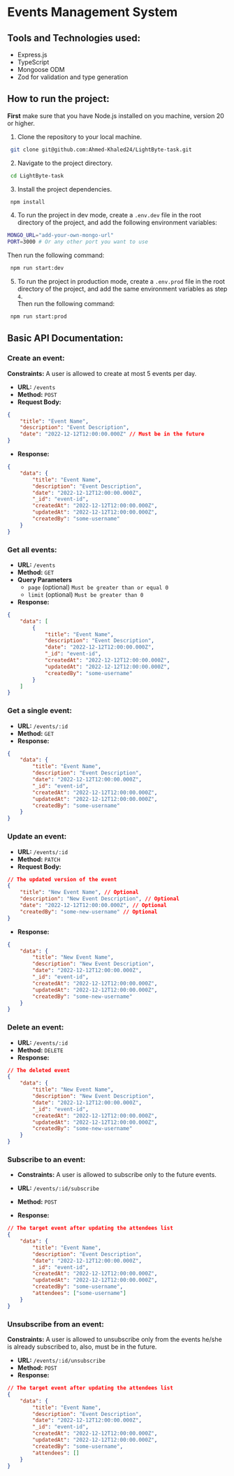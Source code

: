 # Events Management System

## Tools and Technologies used:

-   Express.js
-   TypeScript
-   Mongoose ODM
-   Zod for validation and type generation

## How to run the project:

**First** make sure that you have Node.js installed on you machine, version 20 or higher.

1. Clone the repository to your local machine.

```bash
 git clone git@github.com:Ahmed-Khaled24/LightByte-task.git
```

2. Navigate to the project directory.

```bash
 cd LightByte-task
```

3. Install the project dependencies.

```bash
 npm install
```

4. To run the project in dev mode, create a `.env.dev` file in the root directory of the project, and add the following environment variables:

```bash
MONGO_URL="add-your-own-mongo-url"
PORT=3000 # Or any other port you want to use
```

Then run the following command:

```bash
 npm run start:dev
```

5. To run the project in production mode, create a `.env.prod` file in the root directory of the project, and add the same environment variables as step `4`.  
   Then run the following command:

```bash
 npm run start:prod
```

## Basic API Documentation:

### Create an event:

**Constraints:** A user is allowed to create at most 5 events per day.

-   **URL:** `/events`
-   **Method:** `POST`
-   **Request Body:**

```json
{
    "title": "Event Name",
    "description": "Event Description",
    "date": "2022-12-12T12:00:00.000Z" // Must be in the future
}
```

-   **Response:**

```json
{
    "data": {
        "title": "Event Name",
        "description": "Event Description",
        "date": "2022-12-12T12:00:00.000Z",
        "_id": "event-id",
        "createdAt": "2022-12-12T12:00:00.000Z",
        "updatedAt": "2022-12-12T12:00:00.000Z",
        "createdBy": "some-username"
    }
}
```

### Get all events:

-   **URL:** `/events`
-   **Method:** `GET`
-   **Query Parameters**
    -   `page` (optional) `Must be greater than or equal 0`
    -   `limit` (optional) `Must be greater than 0`
-   **Response:**

```json
{
    "data": [
        {
            "title": "Event Name",
            "description": "Event Description",
            "date": "2022-12-12T12:00:00.000Z",
            "_id": "event-id",
            "createdAt": "2022-12-12T12:00:00.000Z",
            "updatedAt": "2022-12-12T12:00:00.000Z",
            "createdBy": "some-username"
        }
    ]
}
```

### Get a single event:

-   **URL:** `/events/:id`
-   **Method:** `GET`
-   **Response:**

```json
{
    "data": {
        "title": "Event Name",
        "description": "Event Description",
        "date": "2022-12-12T12:00:00.000Z",
        "_id": "event-id",
        "createdAt": "2022-12-12T12:00:00.000Z",
        "updatedAt": "2022-12-12T12:00:00.000Z",
        "createdBy": "some-username"
    }
}
```

### Update an event:

-   **URL:** `/events/:id`
-   **Method:** `PATCH`
-   **Request Body:**

```json
// The updated version of the event
{
    "title": "New Event Name", // Optional
    "description": "New Event Description", // Optional
    "date": "2022-12-12T12:00:00.000Z", // Optional
    "createdBy": "some-new-username" // Optional
}
```

-   **Response:**

```json
{
    "data": {
        "title": "New Event Name",
        "description": "New Event Description",
        "date": "2022-12-12T12:00:00.000Z",
        "_id": "event-id",
        "createdAt": "2022-12-12T12:00:00.000Z",
        "updatedAt": "2022-12-12T12:00:00.000Z",
        "createdBy": "some-new-username"
    }
}
```

### Delete an event:

-   **URL:** `/events/:id`
-   **Method:** `DELETE`
-   **Response:**

```json
// The deleted event
{
    "data": {
        "title": "New Event Name",
        "description": "New Event Description",
        "date": "2022-12-12T12:00:00.000Z",
        "_id": "event-id",
        "createdAt": "2022-12-12T12:00:00.000Z",
        "updatedAt": "2022-12-12T12:00:00.000Z",
        "createdBy": "some-new-username"
    }
}
```

### Subscribe to an event:

-   **Constraints:** A user is allowed to subscribe only to the future events.

-   **URL:** `/events/:id/subscribe`
-   **Method:** `POST`
-   **Response:**

```json
// The target event after updating the attendees list
{
    "data": {
        "title": "Event Name",
        "description": "Event Description",
        "date": "2022-12-12T12:00:00.000Z",
        "_id": "event-id",
        "createdAt": "2022-12-12T12:00:00.000Z",
        "updatedAt": "2022-12-12T12:00:00.000Z",
        "createdBy": "some-username",
        "attendees": ["some-username"]
    }
}
```

### Unsubscribe from an event:

**Constraints:** A user is allowed to unsubscribe only from the events he/she is already subscribed to, also, must be in the future.

-   **URL:** `/events/:id/unsubscribe`
-   **Method:** `POST`
-   **Response:**

```json
// The target event after updating the attendees list
{
    "data": {
        "title": "Event Name",
        "description": "Event Description",
        "date": "2022-12-12T12:00:00.000Z",
        "_id": "event-id",
        "createdAt": "2022-12-12T12:00:00.000Z",
        "updatedAt": "2022-12-12T12:00:00.000Z",
        "createdBy": "some-username",
        "attendees": []
    }
}
```
